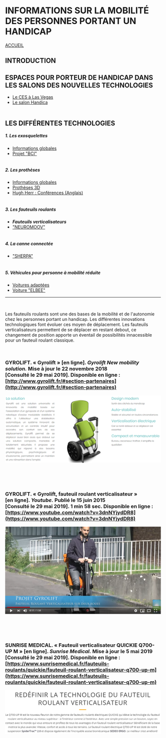 # INFORMATIONS SUR LA MOBILITÉ DES PERSONNES PORTANT UN HANDICAP  
[ACCUEIL](index.md)
## INTRODUCTION  

## ESPACES POUR PORTEUR DE HANDICAP DANS LES SALONS DES NOUVELLES TECHNOLOGIES 
* [Le CES à Las Vegas](ces.md)
* [Le salon Handica](handica.md)
<br/> <br/>
## LES DIFFÉRENTES TECHNOLOGIES
##### 1. Les exosquelettes 
- [Informations globales](exoprésent.md)
- [Projet "BCI"](BCI.md)
<br/><br/>
##### 2. Les prothèses
- [Informations globales](Prothèseinfo.md)
- [Prothèses 3D](Prothèse3D.md)
- [Hugh Herr : Conférences (Anglais)](Hughvidéo.md)
<br/><br/>
##### 3. Les fauteuils roulants
- **_Fauteuils verticalisateurs_**
- ["NEUROMOOV"](Neuromoov.md)
<br/><br/>
##### 4. La canne connectée
- ["SHERPA"](Canneconnectée.md)
<br/><br/>
##### 5. Véhicules pour personne à mobilité réduite
- [Voitures adaptées](Voitureadaptée.md)
- [Voiture "ELBEE"](Elbee.md)

----------------------------------------------------------
<br/>

Les fauteuils roulants sont une des bases de la mobilité et de l'autonomie chez les personnes portant un handicap. Les différentes innovations technologiques font évoluer ces moyen de déplacement. Les fauteuils verticalisateurs permettent de se déplacer en restant debout, ce changement de position apporte un éventail de possibilités innacessible pour un fauteuil roulant classique. 

<br/>

### GYROLIFT. « Gyrolift » [en ligne].  _Gyrolift New mobility solution._ Mise à jour le 22 novembre 2018 [Consulté le 29 mai 2019]. Disponible en ligne : [http://www.gyrolift.fr/#section-partenaires](http://www.gyrolift.fr/#section-partenaires)
![Fauteuil1.PNG](images/Fauteuil1.PNG "Fauteuil Gyriloft")

<br/><br/><br/>

### GYROLIFT. « Gyrolift, fauteuil roulant verticalisateur » [en ligne]. _Youtube._ Publié le 15 juin 2015 [Consulté le 29 mai 2019]. 1 min 58 sec. Disponible en ligne : [https://www.youtube.com/watch?v=3dnNYjydDR8](https://www.youtube.com/watch?v=3dnNYjydDR8)
![Fauteuil2.PNG](images/Fauteuil2.PNG "Gyriloft sur Youtube")

<br/><br/><br/>

### SUNRISE MEDICAL. « Fauteuil verticalisateur QUICKIE Q700-UP M »   [en ligne]. _Sunrise Medical._ Mise à jour le 5 mai 2019 [Consulté le 29 mai 2019]. Disponible en ligne : [https://www.sunrisemedical.fr/fauteuils-roulants/quickie/fauteuil-roulant-verticalisateur-q700-up-m](https://www.sunrisemedical.fr/fauteuils-roulants/quickie/fauteuil-roulant-verticalisateur-q700-up-m)
![Fauteuil3.PNG](images/Fauteuil3.PNG "Le QUICKIE Q700-UP M ")
